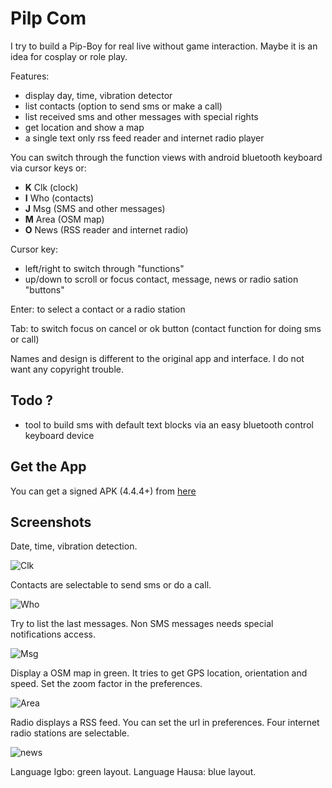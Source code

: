 # Pilp Com

I try to build a Pip-Boy for real live without game interaction. Maybe it is an idea for cosplay or role play.

Features:

- display day, time, vibration detector
- list contacts (option to send sms or make a call)
- list received sms and other messages with special rights
- get location and show a map
- a single text only rss feed reader and internet radio player

You can switch through the function views with android bluetooth keyboard via cursor keys or:

- **K** Clk (clock)
- **I** Who (contacts)
- **J** Msg (SMS and other messages)
- **M** Area (OSM map)
- **O** News (RSS reader and internet radio)

Cursor key:

- left/right to switch through "functions"
- up/down to scroll or focus contact, message, news or radio sation "buttons"

Enter: to select a contact or a radio station

Tab: to switch focus on cancel or ok button (contact function for doing sms or call)

Names and design is different to the original app and interface. I do not want any copyright trouble.

## Todo ?

- tool to build sms with default text blocks via an easy bluetooth control keyboard device

## Get the App

You can get a signed APK (4.4.4+) from [here](https://raw.githubusercontent.com/no-go/PilpCom/master/app/release/de.digisocken.pilp_com.apk)

## Screenshots

Date, time, vibration detection.

![Clk](img/clk.jpg)

Contacts are selectable to send sms or do a call.

![Who](img/who.jpg)

Try to list the last messages. Non SMS messages needs special notifications access.

![Msg](img/msg.jpg)

Display a OSM map in green. It tries to get GPS location, orientation and speed. Set the zoom factor in the preferences.

![Area](img/area.jpg)

Radio displays a RSS feed. You can set the url in preferences. Four internet radio stations are selectable.

![news](img/news.jpg)

Language Igbo: green layout.
Language Hausa: blue layout.
